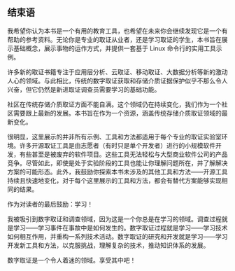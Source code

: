 ## 结束语

我希望你认为本书是一个有用的教育工具，也希望在未来你会继续发现它是一个有帮助的参考资料。无论你是专业的取证从业者，还是学习取证的学生，本书旨在展示基础概念，展示事物的运作方式，并提供一套基于 Linux 命令行的实用工具示例。

许多新的取证书籍专注于应用层分析、云取证、移动取证、大数据分析等新的激动人心的领域。与此相比，传统的数字取证获取和存储介质证据保护似乎不那么令人兴奋，但它仍然是新进取证调查员需要学习的基础功能。

社区在传统存储介质取证方面不能自满。这个领域仍在持续变化，我们作为一个社区需要跟上最新的发展。本书旨在作为一个资源，涵盖传统存储介质取证领域的最新变化。

很明显，这里展示的并非所有示例、工具和方法都适用于每个专业的取证实验室环境。许多开源取证工具是由志愿者（有时只是单个开发者）进行的小规模软件开发，有些甚至是被废弃的软件项目。这些工具无法轻松与大型商业软件公司的产品竞争。尽管如此，即使是处于实验阶段的工具也能让你理解问题所在，并了解解决方案的可能形态。此外，我鼓励你探索本书未涉及的其他工具和方法——开源工具持续且快速地变化，对于每个这里展示的工具和方法，都会有替代方案能够实现相同的结果。

作为对读者的最后鼓励：学习！

我被吸引到数字取证和调查领域，因为这是一个你总是在学习的领域。调查过程就是学习——学习事件在事故中是如何发生的。数字取证过程就是学习——学习技术如何相互作用，并重构一系列技术活动。数字取证的研究和开发就是学习——学习开发新工具和方法，以克服挑战，理解复杂的技术，推动知识体系的发展。

数字取证是一个令人着迷的领域。享受其中吧！
